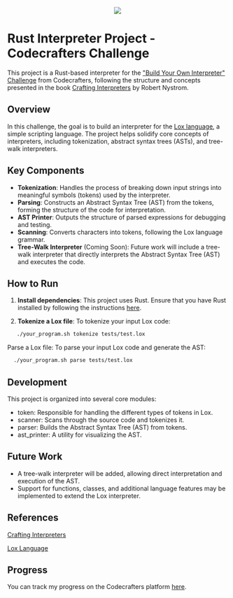 <p align="center">
  <img src="https://imgur.com/NYvUP9v.gif" />
</p>

# Rust Interpreter Project - Codecrafters Challenge

This project is a Rust-based interpreter for the ["Build Your Own Interpreter" Challenge](https://app.codecrafters.io/courses/interpreter/overview) from Codecrafters, following the structure and concepts presented in the book [Crafting Interpreters](https://craftinginterpreters.com/) by Robert Nystrom.

## Overview

In this challenge, the goal is to build an interpreter for the [Lox language](https://craftinginterpreters.com/the-lox-language.html), a simple scripting language. The project helps solidify core concepts of interpreters, including tokenization, abstract syntax trees (ASTs), and tree-walk interpreters.

## Key Components

- **Tokenization**: Handles the process of breaking down input strings into meaningful symbols (tokens) used by the interpreter.
- **Parsing**: Constructs an Abstract Syntax Tree (AST) from the tokens, forming the structure of the code for interpretation.
- **AST Printer**: Outputs the structure of parsed expressions for debugging and testing.
- **Scanning**: Converts characters into tokens, following the Lox language grammar.
- **Tree-Walk Interpreter** (Coming Soon): Future work will include a tree-walk interpreter that directly interprets the Abstract Syntax Tree (AST) and executes the code.

## How to Run

1. **Install dependencies**: This project uses Rust. Ensure that you have Rust installed by following the instructions [here](https://www.rust-lang.org/tools/install).

2. **Tokenize a Lox file**: To tokenize your input Lox code:
```bash
   ./your_program.sh tokenize tests/test.lox
```
  Parse a Lox file: To parse your input Lox code and generate the AST:
  
  ```bash
    ./your_program.sh parse tests/test.lox
   ```
    
## Development

This project is organized into several core modules:

- token: Responsible for handling the different types of tokens in Lox.
- scanner: Scans through the source code and tokenizes it.
- parser: Builds the Abstract Syntax Tree (AST) from tokens.
- ast_printer: A utility for visualizing the AST.

## Future Work

- A tree-walk interpreter will be added, allowing direct interpretation and execution of the AST.
- Support for functions, classes, and additional language features may be implemented to extend the Lox interpreter.

## References

[Crafting Interpreters](https://craftinginterpreters.com/)

[Lox Language](https://craftinginterpreters.com/the-lox-language.html)

## Progress

You can track my progress on the Codecrafters platform [here](https://app.codecrafters.io/users/snufkinwa).
